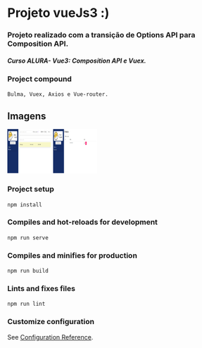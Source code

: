 # Projeto vueJs3 :)

### Projeto realizado com a transição de Options API para Composition API.

##### Curso ALURA- Vue3: Composition API e Vuex.
### Project compound
```
Bulma, Vuex, Axios e Vue-router.
```
## Imagens

<img height="100" width="100" src="assets/../src/assets/tela01.png">
<img height="100" width="100" src="assets/../src/assets/tela02.png">

### Project setup
```
npm install
```

### Compiles and hot-reloads for development
```
npm run serve
```

### Compiles and minifies for production
```
npm run build
```

### Lints and fixes files
```
npm run lint
```

### Customize configuration
See [Configuration Reference](https://cli.vuejs.org/config/).
